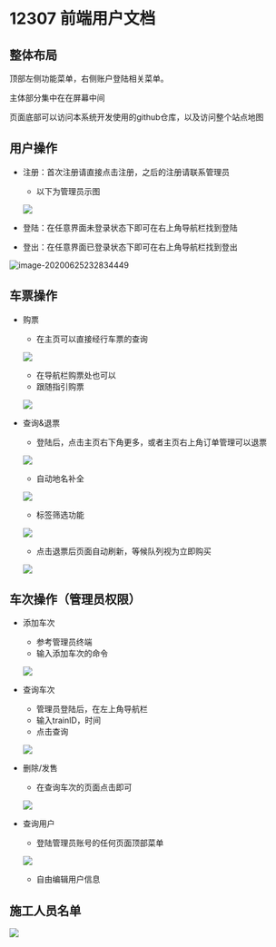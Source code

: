 # 12307 前端用户文档

## 整体布局

顶部左侧功能菜单，右侧账户登陆相关菜单。

主体部分集中在在屏幕中间

页面底部可以访问本系统开发使用的github仓库，以及访问整个站点地图

## 用户操作

- 注册：首次注册请直接点击注册，之后的注册请联系管理员

  - 以下为管理员示图

  ![](screen_shoot\7.png)

- 登陆：在任意界面未登录状态下即可在右上角导航栏找到登陆

- 登出：在任意界面已登录状态下即可在右上角导航栏找到登出

![image-20200625232834449](\screen_shoot\12.png)

## 车票操作

- 购票

  - 在主页可以直接经行车票的查询

  ![](\screen_shoot\3.png)

  -  在导航栏购票处也可以
  - 跟随指引购票

  ![](screen_shoot\14.png)

- 查询&退票
  
  - 登陆后，点击主页右下角更多，或者主页右上角订单管理可以退票
  
  ![](screen_shoot\16.png)
  
  - 自动地名补全
  
  ![](screen_shoot\2.png)
  
  - 标签筛选功能
  
  ![](screen_shoot\10.png)
  
  - 点击退票后页面自动刷新，等候队列视为立即购买
  
  ![](screen_shoot\5.png)

## 车次操作（管理员权限）

- 添加车次
  - 参考管理员终端
  - 输入添加车次的命令
  
  ![](screen_shoot\18.png)
  
- 查询车次
  - 管理员登陆后，在左上角导航栏
  - 输入trainID，时间
  - 点击查询
  
  ![](screen_shoot\9.png)
  
- 删除/发售

  - 在查询车次的页面点击即可

  ![](screen_shoot\8.png)

- 查询用户

  - 登陆管理员账号的任何页面顶部菜单

  ![](screen_shoot\4.png)

  - 自由编辑用户信息

## 施工人员名单

![](screen_shoot\19.png)